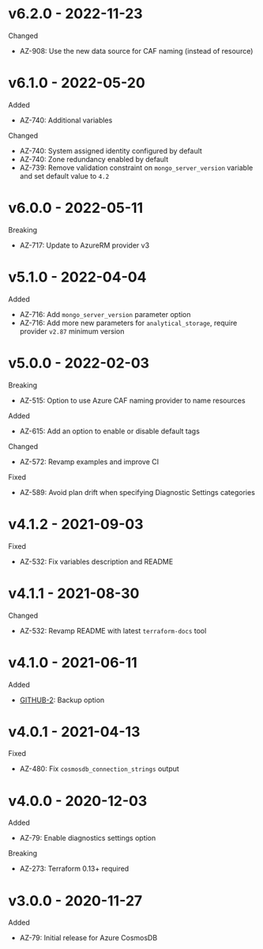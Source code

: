 # v6.2.0 - 2022-11-23

Changed
  * AZ-908: Use the new data source for CAF naming (instead of resource)

# v6.1.0 - 2022-05-20

Added
  * AZ-740: Additional variables

Changed
  * AZ-740: System assigned identity configured by default
  * AZ-740: Zone redundancy enabled by default
  * AZ-739: Remove validation constraint on `mongo_server_version` variable and set default value to `4.2`

# v6.0.0 - 2022-05-11

Breaking
  * AZ-717: Update to AzureRM provider v3

# v5.1.0 - 2022-04-04

Added
  * AZ-716: Add `mongo_server_version` parameter option
  * AZ-716: Add more new parameters for `analytical_storage`, require provider `v2.87` minimum version

# v5.0.0 - 2022-02-03

Breaking
  * AZ-515: Option to use Azure CAF naming provider to name resources

Added
  * AZ-615: Add an option to enable or disable default tags

Changed
  * AZ-572: Revamp examples and improve CI

Fixed
  * AZ-589: Avoid plan drift when specifying Diagnostic Settings categories

# v4.1.2 - 2021-09-03

Fixed
  * AZ-532: Fix variables description and README

# v4.1.1 - 2021-08-30

Changed
  * AZ-532: Revamp README with latest `terraform-docs` tool

# v4.1.0 - 2021-06-11

Added
  * [GITHUB-2](https://github.com/claranet/terraform-azurerm-cosmos-db/pull/2): Backup option

# v4.0.1 - 2021-04-13

Fixed
  * AZ-480: Fix `cosmosdb_connection_strings` output

# v4.0.0 - 2020-12-03

Added
  * AZ-79: Enable diagnostics settings option

Breaking
  * AZ-273: Terraform 0.13+ required

# v3.0.0 - 2020-11-27

Added
  * AZ-79: Initial release for Azure CosmosDB
